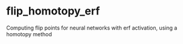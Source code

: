 # flip_homotopy_erf
Computing flip points for neural networks with erf activation, using a homotopy method
